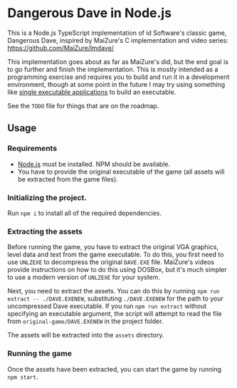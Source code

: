 # Dangerous Dave in Node.js

This is a Node.js TypeScript implementation of id Software's classic game, Dangerous Dave, inspired by MaiZure's C implementation and video series: https://github.com/MaiZure/lmdave/

This implementation goes about as far as MaiZure's did, but the end goal is to go further and finish the implementation. This is mostly intended as a programming exercise and requires you to build and run it in a development environment, though at some point in the future I may try using something like [single executable applications](https://nodejs.org/api/single-executable-applications.html#single-executable-applications) to build an executable.

See the `TODO` file for things that are on the roadmap.

## Usage

### Requirements

- [Node.js](https://nodejs.org/) must be installed. NPM should be available.
- You have to provide the original executable of the game (all assets will be extracted from the game files).

### Initializing the project.

Run `npm i` to install all of the required dependencies.

### Extracting the assets

Before running the game, you have to extract the original VGA graphics, level data and text from the game executable. To do this, you first need to use `UNLZEXE` to decompress the original `DAVE.EXE` file. MaiZure's videos provide instructions on how to do this using DOSBox, but it's much simpler to use a modern version of `UNLZEXE` for your system.

Next, you need to extract the assets. You can do this by running `npm run extract -- ./DAVE.EXENEW`, substituting `./DAVE.EXENEW` for the path to your uncompressed Dave executable. If you run `npm run extract` without specifying an executable argument, the script will attempt to read the file from `original-game/DAVE.EXENEW` in the project folder.

The assets will be extracted into the `assets` directory.

### Running the game

Once the assets have been extracted, you can start the game by running `npm start`.
